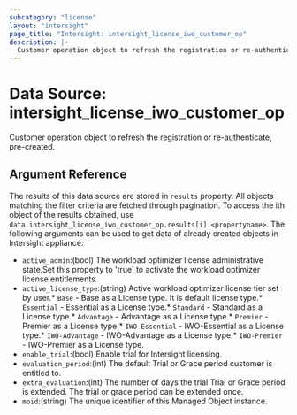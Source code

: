 ```yaml
---
subcategory: "license"
layout: "intersight"
page_title: "Intersight: intersight_license_iwo_customer_op"
description: |-
  Customer operation object to refresh the registration or re-authenticate, pre-created.
---
```


# Data Source: intersight_license_iwo_customer_op
Customer operation object to refresh the registration or re-authenticate, pre-created.
## Argument Reference
The results of this data source are stored in `results` property.
All objects matching the filter criteria are fetched through pagination.
To access the ith object of the results obtained, use `data.intersight_license_iwo_customer_op.results[i].<propertyname>`.
The following arguments can be used to get data of already created objects in Intersight appliance:
* `active_admin`:(bool) The workload optimizer license administrative state.Set this property to 'true' to activate the workload optimizer license entitlements. 
* `active_license_type`:(string) Active workload optimizer license tier set by user.* `Base` - Base as a License type. It is default license type.* `Essential` - Essential as a License type.* `Standard` - Standard as a License type.* `Advantage` - Advantage as a License type.* `Premier` - Premier as a License type.* `IWO-Essential` - IWO-Essential as a License type.* `IWO-Advantage` - IWO-Advantage as a License type.* `IWO-Premier` - IWO-Premier as a License type. 
* `enable_trial`:(bool) Enable trial for Intersight licensing. 
* `evaluation_period`:(int) The default Trial or Grace period customer is entitled to. 
* `extra_evaluation`:(int) The number of days the trial Trial or Grace period is extended. The trial or grace period can be extended once. 
* `moid`:(string) The unique identifier of this Managed Object instance. 
 